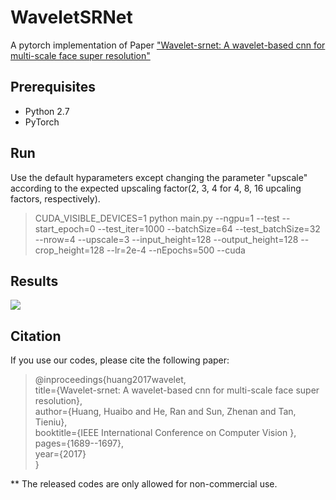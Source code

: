 # WaveletSRNet
A pytorch implementation of Paper ["Wavelet-srnet: A wavelet-based cnn for multi-scale face super resolution"](http://openaccess.thecvf.com/content_iccv_2017/html/Huang_Wavelet-SRNet_A_Wavelet-Based_ICCV_2017_paper.html)

## Prerequisites
* Python 2.7
* PyTorch

## Run

Use the default hyparameters except changing the parameter "upscale" according to the expected upscaling factor(2, 3, 4 for 4, 8, 16 upcaling factors, respectively).

>CUDA_VISIBLE_DEVICES=1 python main.py --ngpu=1 --test --start_epoch=0  --test_iter=1000  --batchSize=64 --test_batchSize=32 --nrow=4  --upscale=3 --input_height=128 --output_height=128 --crop_height=128 --lr=2e-4  --nEpochs=500 --cuda

## Results

![](https://github.com/hhb072/WaveletSRNet/blob/master/results.png)

## Citation

If you use our codes, please cite the following paper:

>@inproceedings{huang2017wavelet,<br>
  title={Wavelet-srnet: A wavelet-based cnn for multi-scale face super resolution},<br>
  author={Huang, Huaibo and He, Ran and Sun, Zhenan and Tan, Tieniu},<br>
  booktitle={IEEE International Conference on Computer Vision },<br>
  pages={1689--1697},<br>
  year={2017}<br>
}

** The released codes are only allowed for non-commercial use.
